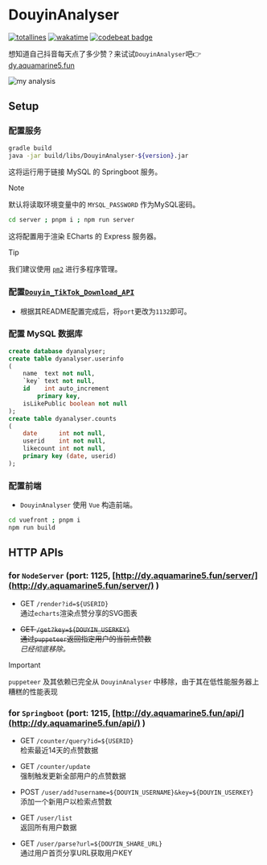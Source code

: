 # DouyinAnalyser

[![totallines](https://tokei.rs/b1/github/aquamarine5/DouyinAnalyser)](https://github.com/XAMPPRocky/tokei)
[![wakatime](https://wakatime.com/badge/github/aquamarine5/DouyinAnalyser.svg)](https://wakatime.com/badge/github/aquamarine5/DouyinAnalyser)
[![codebeat badge](https://codebeat.co/badges/5e8660c4-55d3-4381-8430-520ca63d3666)](https://codebeat.co/projects/github-com-aquamarine5-douyinanalyser-main)

想知道自己抖音每天点了多少赞？来试试`DouyinAnalyser`吧👉 [dy.aquamarine5.fun](http://dy.aquamarine5.fun)

![my analysis](http://dy.aquamarine5.fun/server/render?id=1)

## Setup

### 配置服务

```bash
gradle build
java -jar build/libs/DouyinAnalyser-${version}.jar
```

这将运行用于链接 MySQL 的 Springboot 服务。  

> [!NOTE]
> 默认将读取环境变量中的 `MYSQL_PASSWORD` 作为MySQL密码。

```bash
cd server ; pnpm i ; npm run server
```

这将配置用于渲染 ECharts 的 Express 服务器。

> [!TIP]
> 我们建议使用 [`pm2`](https://github.com/Unitech/pm2) 进行多程序管理。

### 配置[`Douyin_TikTok_Download_API`](https://github.com/Evil0ctal/Douyin_TikTok_Download_API)

- 根据其README配置完成后，将`port`更改为`1132`即可。

### 配置 MySQL 数据库

```sql
create database dyanalyser;
create table dyanalyser.userinfo
(
    name  text not null,
    `key` text not null,
    id    int auto_increment
        primary key,
    isLikePublic boolean not null
);
create table dyanalyser.counts
(
    date      int not null,
    userid    int not null,
    likecount int not null,
    primary key (date, userid)
);
```

### 配置前端

- `DouyinAnalyser` 使用 `Vue` 构造前端。

```bash
cd vuefront ; pnpm i
npm run build
```

## HTTP APIs

### for `NodeServer` (port: 1125, [http://dy.aquamarine5.fun/server/](http://dy.aquamarine5.fun/server/) )

- GET `/render?id=${USERID}`  
通过`echarts`渲染点赞分享的SVG图表

- <del>GET `/get?key=${DOUYIN_USERKEY}`  
通过`puppeteer`返回指定用户的当前点赞数</del>  
*已经彻底移除。*

> [!IMPORTANT]
> `puppeteer` 及其依赖已完全从 `DouyinAnalyser` 中移除，由于其在低性能服务器上糟糕的性能表现

### for `Springboot` (port: 1215, [http://dy.aquamarine5.fun/api/](http://dy.aquamarine5.fun/api/) )

- GET `/counter/query?id=${USERID}`  
检索最近14天的点赞数据

- GET `/counter/update`  
强制触发更新全部用户的点赞数据

- POST `/user/add?username=${DOUYIN_USERNAME}&key=${DOUYIN_USERKEY}`  
添加一个新用户以检索点赞数

- GET `/user/list`  
返回所有用户数据

- GET `/user/parse?url=${DOUYIN_SHARE_URL}`  
通过用户首页分享URL获取用户KEY
